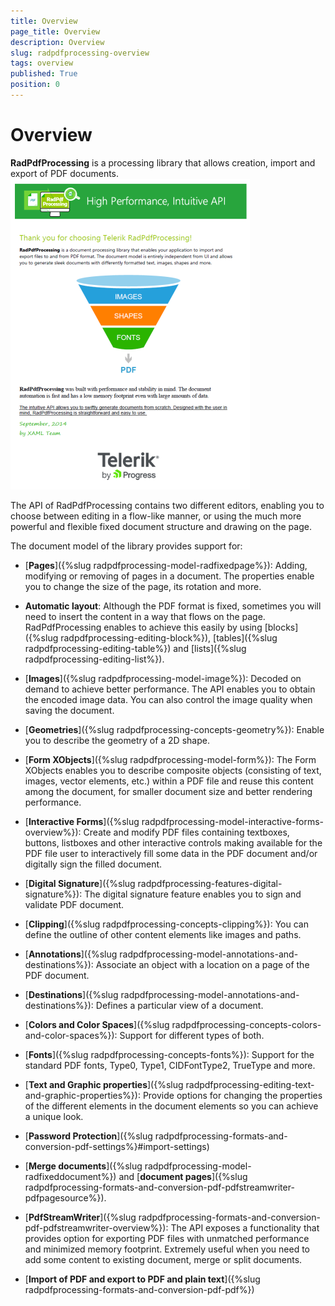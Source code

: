 ```yaml
---
title: Overview
page_title: Overview
description: Overview
slug: radpdfprocessing-overview
tags: overview
published: True
position: 0
---
```


# Overview

__RadPdfProcessing__ is a processing library that allows creation, import and export of PDF documents.
![Rad Pdf Processing Overview 01](images/RadPdfProcessing_Overview_WPF_01.PNG)


The API of RadPdfProcessing contains two different editors, enabling you to choose between editing in a flow-like manner, or using the much more powerful and flexible fixed document structure and drawing on the page.
            
The document model of the library provides support for:

* [**Pages**]({%slug radpdfprocessing-model-radfixedpage%}): Adding, modifying or removing of pages in a document. The properties enable you to change the size of the page, its rotation and more.

* **Automatic layout**: Although the PDF format is fixed, sometimes you will need to insert the content in a way that flows on the page. RadPdfProcessing enables to achieve this easily by using  [blocks]({%slug radpdfprocessing-editing-block%}), [tables]({%slug radpdfprocessing-editing-table%}) and [lists]({%slug radpdfprocessing-editing-list%}).

* [**Images**]({%slug radpdfprocessing-model-image%}): Decoded on demand to achieve better performance. The API enables you to obtain the encoded image data. You can also control the image quality when saving the document.

* [**Geometries**]({%slug radpdfprocessing-concepts-geometry%}): Enable you to describe the geometry of a 2D shape.

* [**Form XObjects**]({%slug radpdfprocessing-model-form%}): The Form XObjects enables you to describe composite objects (consisting of text, images, vector elements, etc.) within a PDF file and reuse this content among the document, for smaller document size and better rendering performance.

* [**Interactive Forms**]({%slug radpdfprocessing-model-interactive-forms-overview%}): Create and modify PDF files containing textboxes, buttons, listboxes and other interactive controls making available for the PDF file user to interactively fill some data in the PDF document and/or digitally sign the filled document.

* [**Digital Signature**]({%slug radpdfprocessing-features-digital-signature%}): The digital signature feature enables you to sign and validate PDF document.

* [**Clipping**]({%slug radpdfprocessing-concepts-clipping%}): You can define the outline of other content elements like images and paths.

* [**Annotations**]({%slug radpdfprocessing-model-annotations-and-destinations%}): Associate an object with a location on a page of the PDF document.

* [**Destinations**]({%slug radpdfprocessing-model-annotations-and-destinations%}): Defines a particular view of a document.

* [**Colors and Color Spaces**]({%slug radpdfprocessing-concepts-colors-and-color-spaces%}): Support for different types of both.

* [**Fonts**]({%slug radpdfprocessing-concepts-fonts%}): Support for the standard PDF fonts, Type0, Type1, CIDFontType2, TrueType and more.

* [**Text and Graphic properties**]({%slug radpdfprocessing-editing-text-and-graphic-properties%}): Provide options for changing the properties of the different elements in the document elements so you can achieve a unique look.

* [**Password Protection**]({%slug radpdfprocessing-formats-and-conversion-pdf-settings%}#import-settings)

* [**Merge documents**]({%slug radpdfprocessing-model-radfixeddocument%}) and [**document pages**]({%slug radpdfprocessing-formats-and-conversion-pdf-pdfstreamwriter-pdfpagesource%}).

* [**PdfStreamWriter**]({%slug radpdfprocessing-formats-and-conversion-pdf-pdfstreamwriter-overview%}): The API exposes a functionality that provides option for exporting PDF files with unmatched performance and minimized memory footprint. Extremely useful when you need to add some content to existing document, merge or split documents.

* [**Import of PDF and export to PDF and plain text**]({%slug radpdfprocessing-formats-and-conversion-pdf-pdf%})

